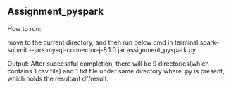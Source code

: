 ## Assignment_pyspark

How to run:

move to the current directory, and then run below cmd in terminal
spark-submit --jars mysql-connector-j-8.1.0.jar assignment_pyspark.py

Output:
After successful completion, there will be 9 directories(which contains 1 csv file) and 1 txt file under same directory where .py is present,
which holds the resultant df/result.

